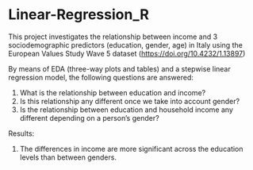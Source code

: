 # Linear-Regression_R
This project investigates the relationship between income and 3 sociodemographic predictors (education, gender, age) in Italy using the European Values Study Wave 5 dataset (https://doi.org/10.4232/1.13897)

By means of EDA (three-way plots and tables) and a stepwise linear regression model, the following questions are answered:

1.	What is the relationship between education and income?
2.	Is this relationship any different once we take into account gender?
3.	Is the relationship between education and household income any different depending on a person’s gender?

Results: 

1. The differences in income are more significant across the education levels than between genders.
